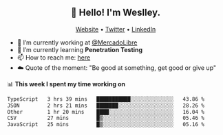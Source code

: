 <h2 align="center">👋 Hello! I'm Weslley.</h2>
<p align="center">
  <a href="http://weslleyneri.com.br">Website</a> •
  <a href="https://twitter.com/Weslley_Neri">Twitter</a> •
  <a href="https://www.linkedin.com/in/weslley-neri-3658908b">LinkedIn</a>
</p>


- 🔭 I’m currently working at [@MercadoLibre](https://github.com/mercadolibre)
- 🌱 I’m currently learning **Penetration Testing**
- 📫 How to reach me: [here](mailto:weslley39@gmail.com)
- ☁️ Quote of the moment: "Be good at something, get good or give up"

📊 **This week I spent my time working on**
<!--START_SECTION:waka-->

```txt
TypeScript   3 hrs 39 mins   ███████████░░░░░░░░░░░░░░   43.86 %
JSON         2 hrs 21 mins   ███████░░░░░░░░░░░░░░░░░░   28.26 %
Other        1 hr 20 mins    ████░░░░░░░░░░░░░░░░░░░░░   16.04 %
CSV          27 mins         █▒░░░░░░░░░░░░░░░░░░░░░░░   05.46 %
JavaScript   25 mins         █▒░░░░░░░░░░░░░░░░░░░░░░░   05.16 %
```

<!--END_SECTION:waka-->

<!-- Inspired by https://github.com/gruselhaus/gruselhaus -->